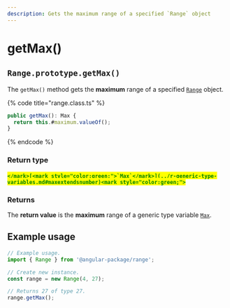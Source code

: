 ```yaml
---
description: Gets the maximum range of a specified `Range` object
---
```


# getMax()

## `Range.prototype.getMax()`

The `getMax()` method gets the **maximum** range of a specified [`Range`](broken-reference) object.

{% code title="range.class.ts" %}
```typescript
public getMax(): Max {
  return this.#maximum.valueOf();
}
```
{% endcode %}

### Return type

#### <mark style="color:green;">``</mark>[<mark style="color:green;">`Max`</mark>](../r-generic-type-variables.md#maxextendsnumber)<mark style="color:green;">``</mark>

### Returns

The **return value** is the **maximum** range of a generic type variable [`Max`](../r-generic-type-variables.md#maxextendsnumber).

## Example usage

```typescript
// Example usage.
import { Range } from '@angular-package/range';

// Create new instance.
const range = new Range(4, 27);

// Returns 27 of type 27.
range.getMax();
```

